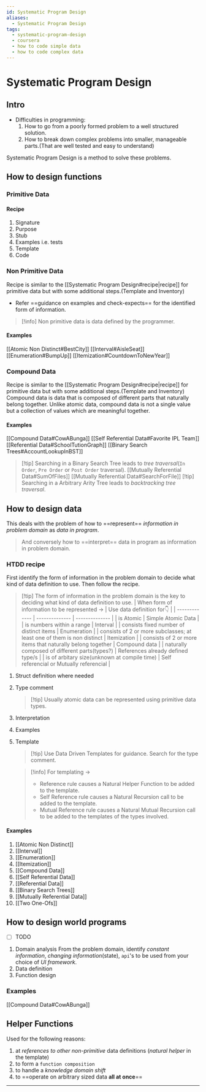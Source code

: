 ```yaml
---
id: Systematic Program Design
aliases:
  - Systematic Program Design
tags:
  - systematic-program-design
  - coursera
  - how to code simple data
  - how to code complex data
---
```


# Systematic Program Design

## Intro

- Difficulties in programming:
  1. How to go from a poorly formed problem to a well structured solution.
  2. How to break down complex problems into smaller, manageable parts.(That are well tested and easy to understand)

Systematic Program Design is a method to solve these problems.

## How to design functions

### Primitive Data

#### Recipe

1. Signature
2. Purpose
3. Stub
4. Examples i.e. tests
5. Template
6. Code

### Non Primitive Data

Recipe is similar to the [[Systematic Program Design#recipe|recipe]] for primitive data but with some additional steps.(Template and Inventory)
- Refer ==guidance on examples and check-expects== for the identified form of information.

> [!info] Non primitive data is data defined by the programmer.

#### Examples
[[Atomic Non Distinct#BestCity]]
[[Interval#AisleSeat]]
[[Enumeration#BumpUp]]
[[Itemization#CountdownToNewYear]]

### Compound Data

Recipe is similar to the [[Systematic Program Design#recipe|recipe]] for primitive data but with some additional steps.(Template and Inventory)
Compound data is data that is composed of different parts that naturally belong together.
Unlike atomic data, compound data is not a single value but a collection of values which are meaningful together.

#### Examples
[[Compound Data#CowABunga]]
[[Self Referential Data#Favorite IPL Team]]
[[Referential Data#SchoolTutionGraph]]
[[Binary Search Trees#AccountLookupInBST]]
> [!tip] Searching in a Binary Search Tree leads to *tree traversal*(`In Order`, `Pre Order` or `Post Order` traversal).
[[Mutually Referential Data#SumOfFiles]]
[[Mutually Referential Data#SearchForFile]]
> [!tip] Searching in a Arbitrary Arity Tree leads to *backtracking tree traversal*.

## How to design data

This deals with the problem of how to ==represent== *information in problem domain* as *data in program*.
> And conversely how to ==interpret== data in program as information in problem domain.

### HTDD recipe
First identify the form of information in the problem domain to decide what kind of data definition to use. Then follow the recipe.
> [!tip] The form of information in the problem domain is the key to deciding what kind of data definition to use.
> | When form of information to be represented -> | Use data definition for👇 | 
> | ------------- | -------------- | -------------- |
> | is Atomic | Simple Atomic Data | 
> | is numbers within a range | Interval | 
> | consists fixed number of distinct items | Enumeration | 
> | consists of 2 or more subclasses; at least one of them is non distinct | Itemization | 
> | consists of 2 or more items that naturally belong together | Compound data | 
> | naturally composed of different parts(types?) | References already defined type/s | 
> | is of arbitary size(unknown at compile time) | Self referencial or Mutually referencial | 

1. Struct definition where needed
2. Type comment
   > [!tip] Usually atomic data can be represented using primitive data types.
3. Interpretation
4. Examples
5. Template
   > [!tip] Use Data Driven Templates for guidance. Search for the type comment.

   > [!info] For templating ->
   > - Reference rule causes a Natural Helper Function to be added to the template.
   > - Self Reference rule causes a Natural Recursion call to be added to the template.
   > - Mutual Reference rule causes a Natural Mutual Recursion call to be added to the templates of the types involved.

#### Examples
1. [[Atomic Non Distinct]]
2. [[Interval]]
3. [[Enumeration]]
4. [[Itemization]]
5. [[Compound Data]]
6. [[Self Referential Data]]
7. [[Referential Data]]
8. [[Binary Search Trees]]
9. [[Mutually Referential Data]]
10. [[Two One-Ofs]]

## How to design world programs
- [ ] TODO
1. Domain analysis
   From the problem domain, identify *constant information*, *changing information*(state), `api`'s to be used from your choice of *UI framework*.
2. Data definition
3. Function design

### Examples
[[Compound Data#CowABunga]]

## Helper Functions
Used for the following reasons:
1. at *references to other non-primitive* data definitions (*natural helper* in the template)
2. to form a `function composition`
3. to handle a *knowledge domain shift*
4. to ==operate on arbitrary sized data **all at once**==


---

[^non-distinct]: Non-distinct-values-are-the-ones-which-represent-the*same(i.e.-non-distinct)-information*.-Ex->-CityName-can-be-*different-values*-like-"Pune",-"Mumbai"-but-they-*represent-the-same-underlying-information*---CityName-in-this-case
[^distinct]: Distinct-values-are-the-ones-which-represent-unique-information-in-the-problem-domain-on-their-own
[^non-distinct-vs-distinct]: Main-difference-is-observed-in-the-minimum-number-of-examples-needed(Examples-are-redundant-in-case-of-distinct-values)

